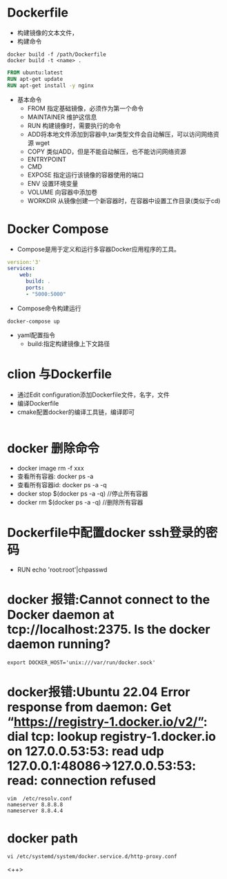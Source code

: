 # Dockerfile

- 构建镜像的文本文件，
- 构建命令

```shell
docker build -f /path/Dockerfile
docker build -t <name> .
```

```Dockerfile
FROM ubuntu:latest
RUN apt-get update
RUN apt-get install -y nginx
```

- 基本命令
  - FROM 指定基础镜像，必须作为第一个命令
  - MAINTAINER 维护这信息
  - RUN 构建镜像时，需要执行的命令
  - ADD将本地文件添加到容器中,tar类型文件会自动解压，可以访问网络资源 wget
  - COPY 类似ADD，但是不能自动解压，也不能访问网络资源
  - ENTRYPOINT
  - CMD
  - EXPOSE 指定运行该镜像的容器使用的端口
  - ENV 设置环境变量
  - VOLUME 向容器中添加卷
  - WORKDIR 从镜像创建一个新容器时，在容器中设置工作目录(类似于cd)

# Docker Compose

- Compose是用于定义和运行多容器Docker应用程序的工具。

```yaml
version:'3'
services:
	web:
	  build: .
	  ports:
	  - "5000:5000"
```

- Compose命令构建运行

```shell
docker-compose up
```

- yaml配置指令
  - build:指定构建镜像上下文路径

# clion 与Dockerfile

- 通过Edit configuration添加Dockerfile文件，名字，文件
- 编译Dockerfile
- cmake配置docker的编译工具链，编译即可

```shell
```

# docker 删除命令

- docker image rm -f xxx
- 查看所有容器: docker ps -a
- 查看所有容器id: docker ps -a -q
- docker stop $(docker ps -a -q) //停止所有容器
- docker rm $(docker ps -a -q) //删除所有容器

# Dockerfile中配置docker ssh登录的密码

- RUN echo 'root:root'|chpasswd

# docker 报错:Cannot connect to the Docker daemon at tcp://localhost:2375. Is the docker daemon running?

```
export DOCKER_HOST='unix:///var/run/docker.sock'
```

# docker报错:Ubuntu 22.04 Error response from daemon: Get “https://registry-1.docker.io/v2/”: dial tcp: lookup registry-1.docker.io on 127.0.0.53:53: read udp 127.0.0.1:48086->127.0.0.53:53: read: connection refused

```
vim  /etc/resolv.conf
nameserver 8.8.8.8
nameserver 8.8.4.4
```

# docker path

```
vi /etc/systemd/system/docker.service.d/http-proxy.conf
```

<++>
